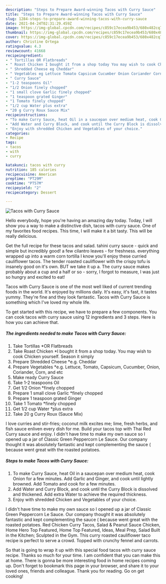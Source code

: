 ```yaml
---
description: "Steps to Prepare Award-winning Tacos with Curry Sauce"
title: "Steps to Prepare Award-winning Tacos with Curry Sauce"
slug: 1284-steps-to-prepare-award-winning-tacos-with-curry-sauce
date: 2021-04-24T02:31:29.459Z
image: https://img-global.cpcdn.com/recipes/c859c17ecea9b453/680x482cq70/tacos-with-curry-sauce-recipe-main-photo.jpg
thumbnail: https://img-global.cpcdn.com/recipes/c859c17ecea9b453/680x482cq70/tacos-with-curry-sauce-recipe-main-photo.jpg
cover: https://img-global.cpcdn.com/recipes/c859c17ecea9b453/680x482cq70/tacos-with-curry-sauce-recipe-main-photo.jpg
author: Christine Ortega
ratingvalue: 4.3
reviewcount: 41668
recipeingredient:
- " Tortillas OR Flatbreads"
- " Roast Chicken I bought it from a shop today You may wish to cook Chicken yourself Season it simply"
- " Shredded Cheese eg Cheddar"
- " Vegetables eg Lettuce Tomato Capsicum Cucumber Onion Coriander Corn and etc"
- " Curry Sauce"
- "1-2 teaspoons Oil"
- "1/2 Onion finely chopped"
- "1 small clove Garlic finely chopped"
- "1 teaspoon grated Ginger"
- "1 Tomato finely chopped"
- "1/2 cup Water plus extra"
- "20 g Curry Roux Sauce Mix"
recipeinstructions:
- "To make Curry Sauce, heat Oil in a saucepan over medium heat, cook Onion for a few minutes. Add Garlic and Ginger, and cook until lightly browned. Add Tomato and cook for a few minutes."
- "Add Water and Curry Block, and cook until the Curry Block is dissolved and thickened. Add extra Water to achieve the required thickness."
- "Enjoy with shredded Chicken and Vegetables of your choice."
categories:
- Recipe
tags:
- tacos
- with
- curry

katakunci: tacos with curry 
nutrition: 185 calories
recipecuisine: American
preptime: "PT29M"
cooktime: "PT57M"
recipeyield: "2"
recipecategory: Dessert

---
```



![Tacos with Curry Sauce](https://img-global.cpcdn.com/recipes/c859c17ecea9b453/680x482cq70/tacos-with-curry-sauce-recipe-main-photo.jpg)

Hello everybody, hope you're having an amazing day today. Today, I will show you a way to make a distinctive dish, tacos with curry sauce. One of my favorites food recipes. This time, I will make it a bit tasty. This will be really delicious.

Get the full recipe for these tacos and salad. tahini curry sauce - quick and simple but incredibly good! a few cilantro leaves - for freshness. everything wrapped up into a warm corn tortilla I know you&#39;ll enjoy these curried cauliflower tacos. The tender roasted cauliflower with the crispy tofu is insanely good on it&#39;s own. BUT we take it up a. The curry sauce makes probably about a cup and a half or so - sorry, I forgot to measure, I was just so hungry and excited to eat!

Tacos with Curry Sauce is one of the most well liked of current trending foods in the world. It's enjoyed by millions daily. It's easy, it's fast, it tastes yummy. They're fine and they look fantastic. Tacos with Curry Sauce is something which I've loved my whole life.


To get started with this recipe, we have to prepare a few components. You can cook tacos with curry sauce using 12 ingredients and 3 steps. Here is how you can achieve that.

<!--inarticleads1-->

##### The ingredients needed to make Tacos with Curry Sauce:

1. Take  Tortillas *OR Flatbreads
1. Take  Roast Chicken *I bought it from a shop today. You may wish to cook Chicken yourself. Season it simply
1. Prepare  Shredded Cheese *e.g. Cheddar
1. Prepare  Vegetables *e.g. Lettuce, Tomato, Capsicum, Cucumber, Onion, Coriander, Corn, and etc
1. Make ready  Curry Sauce
1. Take 1-2 teaspoons Oil
1. Get 1/2 Onion *finely chopped
1. Prepare 1 small clove Garlic *finely chopped
1. Prepare 1 teaspoon grated Ginger
1. Take 1 Tomato *finely chopped
1. Get 1/2 cup Water *plus extra
1. Take 20 g Curry Roux (Sauce Mix)


I love curries and stir-fries; coconut milk excites me; lime, fresh herbs, and fish sauce enliven every dish for me. Build your tacos top with Thai Red Curry sauce and enjoy. I didn&#39;t have time to make my own sauce so I opened up a jar of Classic Green Peppercorn Le Sauce. Our company thought it was absolutely fantastic and kept complementing the sauce ( because went great with the roasted potatoes. 

<!--inarticleads2-->

##### Steps to make Tacos with Curry Sauce:

1. To make Curry Sauce, heat Oil in a saucepan over medium heat, cook Onion for a few minutes. Add Garlic and Ginger, and cook until lightly browned. Add Tomato and cook for a few minutes.
1. Add Water and Curry Block, and cook until the Curry Block is dissolved and thickened. Add extra Water to achieve the required thickness.
1. Enjoy with shredded Chicken and Vegetables of your choice.


I didn&#39;t have time to make my own sauce so I opened up a jar of Classic Green Peppercorn Le Sauce. Our company thought it was absolutely fantastic and kept complementing the sauce ( because went great with the roasted potatoes. Red Chicken Curry Tacos, Salad &amp; Peanut Sauce Chicken, Home Hero Top Featured, Home Top Featured, Ideas, Meal Prep, Salad Built in the Kitchen; Sculpted in the Gym. This curry roasted cauliflower taco recipe is perfect to serve a crowd. Topped with crunchy fennel and carrots. 

So that is going to wrap it up with this special food tacos with curry sauce recipe. Thanks so much for your time. I am confident that you can make this at home. There is gonna be more interesting food in home recipes coming up. Don't forget to bookmark this page in your browser, and share it to your loved ones, friends and colleague. Thank you for reading. Go on get cooking!
